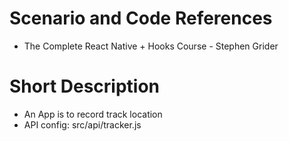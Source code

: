 # Scenario and Code References
* The Complete React Native + Hooks Course - Stephen Grider
# Short Description
* An App is to record track location
* API config: src/api/tracker.js
